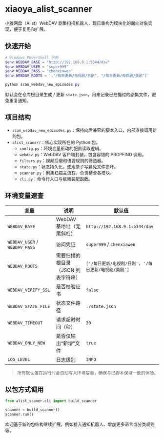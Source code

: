 # xiaoya_alist_scanner

小雅网盘（Alist）WebDAV 剧集扫描机器人，现已重构为模块化的面向对象实现，便于复用和扩展。

## 快速开始

```powershell
# Windows PowerShell 示例
$env:WEBDAV_BASE = "http://192.168.9.1:5344/dav"
$env:WEBDAV_USER = "super999"
$env:WEBDAV_PASS = "chenxiawen"
$env:WEBDAV_ROOTS = '["/每日更新/电视剧/日剧", "/每日更新/电视剧/美剧"]'

python scan_webdav_new_episodes.py
```

默认会在仓库根目录生成 / 更新 `state.json`，用来记录已扫描过的剧集文件，避免重复通知。

## 项目结构

- `scan_webdav_new_episodes.py`：保持向后兼容的脚本入口，内部直接调用新的包。  
- `alist_scaner/`：核心实现所在的 Python 包。
	- `config.py`：环境变量驱动的配置读取逻辑。
	- `webdav.py`：WebDAV 客户端封装，包含容错的 PROPFIND 调用。
	- `filters.py`：视频后缀和语言规则的筛选器。
	- `state.py`：状态持久化，使用原子写避免文件损坏。
	- `scanner.py`：剧集扫描主流程，负责整合各模块。
	- `cli.py`：命令行入口与依赖装配函数。

## 环境变量速查

| 变量 | 说明 | 默认值 |
| --- | --- | --- |
| `WEBDAV_BASE` | WebDAV 基地址（无尾斜杠） | `http://192.168.9.1:5344/dav` |
| `WEBDAV_USER` / `WEBDAV_PASS` | 访问凭证 | `super999` / `chenxiawen` |
| `WEBDAV_ROOTS` | 需要扫描的根目录（JSON 列表字符串） | `['/每日更新/电视剧/日剧', '/每日更新/电视剧/美剧']` |
| `WEBDAV_VERIFY_SSL` | 是否校验证书 | `false` |
| `WEBDAV_STATE_FILE` | 状态文件路径 | `./state.json` |
| `WEBDAV_TIMEOUT` | 请求超时时间（秒） | `20` |
| `WEBDAV_ONLY_NEW` | 是否仅输出“新增”文件 | `true` |
| `LOG_LEVEL` | 日志级别 | `INFO` |

> 所有默认值在运行时会自动写入环境变量，确保与旧脚本保持一致的体验。

## 以包方式调用

```python
from alist_scaner.cli import build_scanner

scanner = build_scanner()
scanner.run()
```

欢迎基于新的包结构继续扩展，例如接入通知机器人、增加更多语言或分类规则等。
